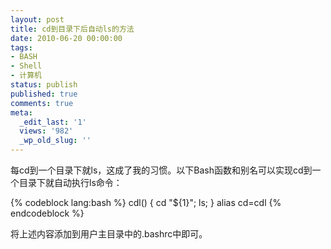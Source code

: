 ```yaml
---
layout: post
title: cd到目录下后自动ls的方法
date: 2010-06-20 00:00:00
tags:
- BASH
- Shell
- 计算机
status: publish
published: true
comments: true
meta:
  _edit_last: '1'
  views: '982'
  _wp_old_slug: ''
---
```

每cd到一个目录下就ls，这成了我的习惯。以下Bash函数和别名可以实现cd到一个目录下就自动执行ls命令：

{% codeblock lang:bash %}
cdl() {
    cd "${1}";
    ls;
}
alias cd=cdl
{% endcodeblock %}

将上述内容添加到用户主目录中的.bashrc中即可。
